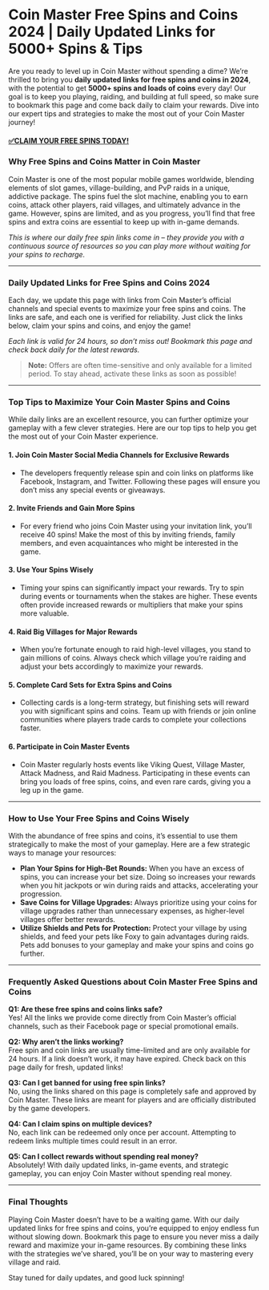 # Coin Master Free Spins and Coins 2024 | Daily Updated Links for 5000+ Spins & Tips

Are you ready to level up in Coin Master without spending a dime? We’re thrilled to bring you **daily updated links for free spins and coins in 2024**, with the potential to get **5000+ spins and loads of coins** every day! Our goal is to keep you playing, raiding, and building at full speed, so make sure to bookmark this page and come back daily to claim your rewards. Dive into our expert tips and strategies to make the most out of your Coin Master journey!

#### [✅CLAIM YOUR FREE SPINS TODAY!](https://edris2025.github.io/spins/)

### Why Free Spins and Coins Matter in Coin Master

Coin Master is one of the most popular mobile games worldwide, blending elements of slot games, village-building, and PvP raids in a unique, addictive package. The spins fuel the slot machine, enabling you to earn coins, attack other players, raid villages, and ultimately advance in the game. However, spins are limited, and as you progress, you’ll find that free spins and extra coins are essential to keep up with in-game demands.

*This is where our daily free spin links come in – they provide you with a continuous source of resources so you can play more without waiting for your spins to recharge.*

---

### Daily Updated Links for Free Spins and Coins 2024

Each day, we update this page with links from Coin Master’s official channels and special events to maximize your free spins and coins. The links are safe, and each one is verified for reliability. Just click the links below, claim your spins and coins, and enjoy the game!

*Each link is valid for 24 hours, so don’t miss out! Bookmark this page and check back daily for the latest rewards.*

> **Note:** Offers are often time-sensitive and only available for a limited period. To stay ahead, activate these links as soon as possible!

---

### Top Tips to Maximize Your Coin Master Spins and Coins

While daily links are an excellent resource, you can further optimize your gameplay with a few clever strategies. Here are our top tips to help you get the most out of your Coin Master experience.

#### 1. **Join Coin Master Social Media Channels for Exclusive Rewards**
   - The developers frequently release spin and coin links on platforms like Facebook, Instagram, and Twitter. Following these pages will ensure you don’t miss any special events or giveaways.

#### 2. **Invite Friends and Gain More Spins**
   - For every friend who joins Coin Master using your invitation link, you’ll receive 40 spins! Make the most of this by inviting friends, family members, and even acquaintances who might be interested in the game.

#### 3. **Use Your Spins Wisely**
   - Timing your spins can significantly impact your rewards. Try to spin during events or tournaments when the stakes are higher. These events often provide increased rewards or multipliers that make your spins more valuable.

#### 4. **Raid Big Villages for Major Rewards**
   - When you’re fortunate enough to raid high-level villages, you stand to gain millions of coins. Always check which village you’re raiding and adjust your bets accordingly to maximize your rewards.

#### 5. **Complete Card Sets for Extra Spins and Coins**
   - Collecting cards is a long-term strategy, but finishing sets will reward you with significant spins and coins. Team up with friends or join online communities where players trade cards to complete your collections faster.

#### 6. **Participate in Coin Master Events**
   - Coin Master regularly hosts events like Viking Quest, Village Master, Attack Madness, and Raid Madness. Participating in these events can bring you loads of free spins, coins, and even rare cards, giving you a leg up in the game.

---

### How to Use Your Free Spins and Coins Wisely

With the abundance of free spins and coins, it’s essential to use them strategically to make the most of your gameplay. Here are a few strategic ways to manage your resources:

- **Plan Your Spins for High-Bet Rounds:** When you have an excess of spins, you can increase your bet size. Doing so increases your rewards when you hit jackpots or win during raids and attacks, accelerating your progression.
- **Save Coins for Village Upgrades:** Always prioritize using your coins for village upgrades rather than unnecessary expenses, as higher-level villages offer better rewards.
- **Utilize Shields and Pets for Protection:** Protect your village by using shields, and feed your pets like Foxy to gain advantages during raids. Pets add bonuses to your gameplay and make your spins and coins go further.

---

### Frequently Asked Questions about Coin Master Free Spins and Coins

**Q1: Are these free spins and coins links safe?**  
Yes! All the links we provide come directly from Coin Master’s official channels, such as their Facebook page or special promotional emails.

**Q2: Why aren’t the links working?**  
Free spin and coin links are usually time-limited and are only available for 24 hours. If a link doesn’t work, it may have expired. Check back on this page daily for fresh, updated links!

**Q3: Can I get banned for using free spin links?**  
No, using the links shared on this page is completely safe and approved by Coin Master. These links are meant for players and are officially distributed by the game developers.

**Q4: Can I claim spins on multiple devices?**  
No, each link can be redeemed only once per account. Attempting to redeem links multiple times could result in an error.

**Q5: Can I collect rewards without spending real money?**  
Absolutely! With daily updated links, in-game events, and strategic gameplay, you can enjoy Coin Master without spending real money.

---

### Final Thoughts

Playing Coin Master doesn’t have to be a waiting game. With our daily updated links for free spins and coins, you’re equipped to enjoy endless fun without slowing down. Bookmark this page to ensure you never miss a daily reward and maximize your in-game resources. By combining these links with the strategies we’ve shared, you’ll be on your way to mastering every village and raid.

Stay tuned for daily updates, and good luck spinning!
